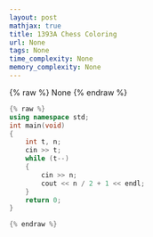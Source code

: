 ```yaml
---
layout: post
mathjax: true
title: 1393A Chess Coloring
url: None
tags: None
time_complexity: None
memory_complexity: None
---
```


{% raw %}
None
{% endraw %}

```cpp
{% raw %}
using namespace std;
int main(void)
{
    int t, n;
    cin >> t;
    while (t--)
    {
        cin >> n;
        cout << n / 2 + 1 << endl;
    }
    return 0;
}

{% endraw %}
```
